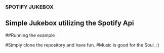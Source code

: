 ### SPOTIFY JUKEBOX ###

## Simple Jukebox utilizing the Spotify Api #


##Running the example

#Simply clone the repository and have fun.
#Music is good for the Soul. :)
